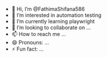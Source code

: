 - 👋 Hi, I’m @FathimaShifana586
- 👀 I’m interested in automation testing
- 🌱 I’m currently learning playwright
- 💞️ I’m looking to collaborate on ...
- 📫 How to reach me ...
- 😄 Pronouns: ...
- ⚡ Fun fact: ...

<!---
FathimaShifana586/FathimaShifana586 is a ✨ special ✨ repository because its `README.md` (this file) appears on your GitHub profile.
You can click the Preview link to take a look at your changes.
--->

